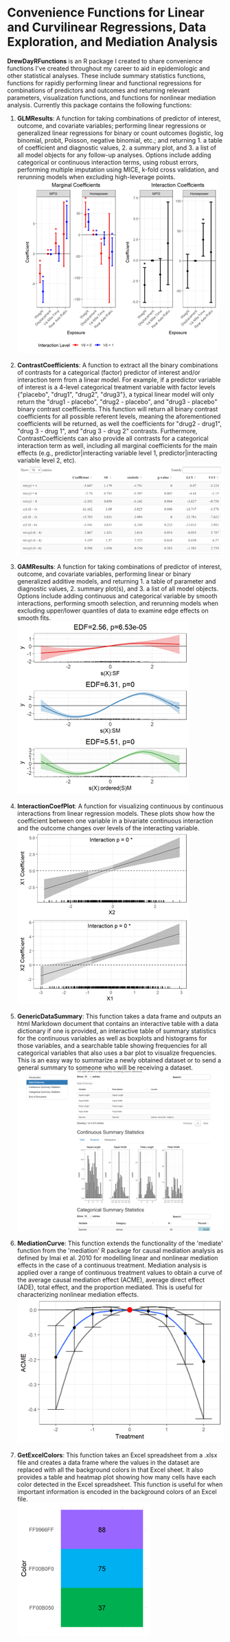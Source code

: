 # Convenience Functions for Linear and Curvilinear Regressions, Data Exploration, and Mediation Analysis

**DrewDayRFunctions** is an R package I created to share convenience functions I've created throughout my career to aid in epidemiologic and other statistical analyses. These include summary statistics functions, functions for rapidly performing linear and functional regressions for combinations of predictors and outcomes and returning relevant parameters, visualization functions, and functions for nonlinear mediation analysis. Currently this package contains the following functions:

  1. **GLMResults**: A function for taking combinations of predictor of interest, outcome, and covariate variables; performing linear regressions or generalized linear regressions for binary or count outcomes (logistic, log binomial, probit, Poisson, negative binomial, etc.; and returning 1. a table of coefficient and diagnostic values, 2. a summary plot, and 3. a list of all model objects for any follow-up analyses. Options include adding categorical or continuous interaction terms, using robust errors, performing multiple imputation using MICE, k-fold cross validation, and rerunning models when excluding high-leverage points. <br/>![glmresults_example](https://github.com/drewdstat/DrewDayRFunctions/blob/main/man/figures/glmresults_example.png)<br/><br/>
  2. **ContrastCoefficients**: A function to extract all the binary combinations of contrasts for a categorical (factor) predictor of interest and/or interaction term from a linear model. For example, if a predictor variable of interest is a 4-level categorical treatment variable with factor levels {"placebo", "drug1", "drug2", "drug3"}, a typical linear model will only return the "drug1 - placebo", "drug2 - placebo", and "drug3 - placebo" binary contrast coefficients. This function will return all binary contrast coefficients for all possible referent levels, meaning the aforementioned coefficients will be returned, as well the coefficients for "drug2 - drug1", "drug 3 - drug 1", and "drug 3 - drug 2" contrasts. Furthermore, ContrastCoefficients can also provide all contrasts for a categorical interaction term as well, including all marginal coefficients for the main effects (e.g., predictor|interacting variable level 1, predictor|interacting variable level 2, etc). ![contrastcoefficients_example](https://github.com/drewdstat/DrewDayRFunctions/blob/main/man/figures/contrastcoefficients_example.png)<br/><br/>
  3. **GAMResults**: A function for taking combinations of predictor of interest, outcome, and covariate variables, performing linear or binary generalized additive models, and returning 1. a table of parameter and diagnostic values, 2. summary plot(s), and 3. a list of all model objects. Options include adding continuous and categorical variable by smooth interactions, performing smooth selection, and rerunning models when excluding upper/lower quantiles of data to examine edge effects on smooth fits. ![gamresults_example](https://github.com/drewdstat/DrewDayRFunctions/blob/main/man/figures/gamresults_example.png)<br/><br/>
  4. **InteractionCoefPlot**: A function for visualizing continuous by continuous interactions from linear regression models. These plots show how the coefficient between one variable in a bivariate continuous interaction and the outcome changes over levels of the interacting variable. <br/>![interactioncoefplot_example](https://github.com/drewdstat/DrewDayRFunctions/blob/main/man/figures/interactioncoefplot_example.png)<br/><br/>
  5. **GenericDataSummary**: This function takes a data frame and outputs an html Markdown document that contains an interactive table with a data dictionary if one is provided, an interactive table of summary statistics for the continuous variables as well as boxplots and histograms for those variables, and a searchable table showing frequencies for all categorical variables that also uses a bar plot to visualize frequencies. This is an easy way to summarize a newly obtained dataset or to send a general summary to someone who will be receiving a dataset. <br/>![genericdatasummary_example](https://github.com/drewdstat/DrewDayRFunctions/blob/main/man/figures/genericdatasummary_example.png)<br/><br/>
  6. **MediationCurve**: This function extends the functionality of the 'mediate' function from the 'mediation' R package for causal mediation analysis as defined by Imai et al. 2010 for modelling linear and nonlinear mediation effects in the case of a continuous treatment. Mediation analysis is applied over a range of continuous treatment values to obtain a curve of the average causal mediation effect (ACME), average direct effect (ADE), total effect, and the proportion mediated. This is useful for characterizing nonlinear mediation effects. <br/>![plotmedcurve_example](https://github.com/drewdstat/DrewDayRFunctions/blob/main/man/figures/plotmedcurve_example.png)<br/><br/>
  7. **GetExcelColors**: This function takes an Excel spreadsheet from a .xlsx file and creates a data frame where the values in the dataset are replaced with all the background colors in that Excel sheet. It also provides a table and heatmap plot showing how many cells have each color detected in the Excel spreadsheet. This function is useful for when important information is encoded in the background colors of an Excel file. <br/>![getexcelcolors_example](https://github.com/drewdstat/DrewDayRFunctions/blob/main/man/figures/getexcelcolors_example.png)
